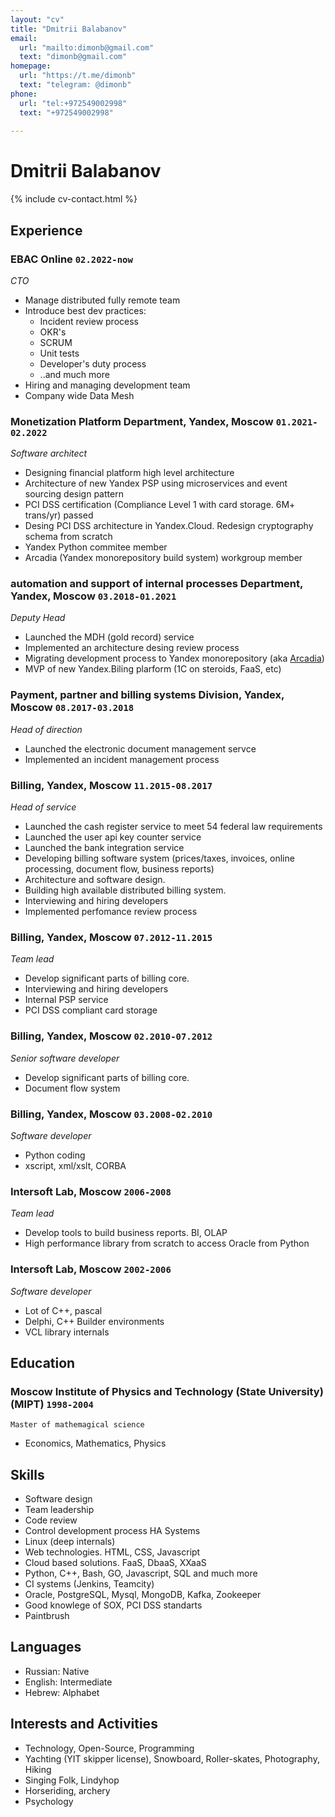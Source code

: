 ```yaml
---
layout: "cv"
title: "Dmitrii Balabanov"
email:
  url: "mailto:dimonb@gmail.com"
  text: "dimonb@gmail.com"
homepage:
  url: "https://t.me/dimonb"
  text: "telegram: @dimonb"
phone:
  url: "tel:+972549002998"
  text: "+972549002998"
  
---
```


# Dmitrii Balabanov

<!--
include contact information from the front matter
Supported arguments:
    - homepage: url, text
    - phone
    - email
-->

{% include cv-contact.html %}

## Experience

### **EBAC Online** `02.2022-now`
_CTO_<br>
- Manage distributed fully remote team
- Introduce best dev practices:
  * Incident review process
  * OKR's
  * SCRUM
  * Unit tests
  * Developer's duty process
  * ..and much more
- Hiring and managing development team
- Company wide Data Mesh

### **Monetization Platform Department, Yandex, Moscow** `01.2021-02.2022`
_Software architect_<br>
- Designing financial platform high level architecture
- Architecture of new Yandex PSP using microservices and event sourcing design pattern
- PCI DSS certification (Compliance Level 1 with card storage. 6M+ trans/yr) passed
- Desing PCI DSS architecture in Yandex.Cloud. Redesign cryptography schema from scratch
- Yandex Python commitee member
- Arcadia (Yandex monorepository build system) workgroup member

### **automation and support of internal processes Department, Yandex, Moscow** `03.2018-01.2021`
_Deputy Head_<br>
- Launched the MDH (gold record) service
- Implemented an architecture desing review process
- Migrating development process to Yandex monorepository (aka <a href="https://habr.com/ru/company/yandex/blog/482926/">Arcadia</a>)
- MVP of new Yandex.Biling plarform (1C on steroids, FaaS, etc)

### **Payment, partner and billing systems Division, Yandex, Moscow** `08.2017-03.2018`
_Head of direction_<br>
- Launched the electronic document management servce
- Implemented an incident management process

### **Billing, Yandex, Moscow** `11.2015-08.2017` 
_Head of service_<br>
- Launched the cash register service to meet 54 federal law requirements
- Launched the user api key counter service
- Launched the bank integration service
- Developing billing software system (prices/taxes, invoices, online processing, document flow, business reports)
- Architecture and software design.
- Building high available distributed billing system.
- Interviewing and hiring developers
- Implemented perfomance review process

<div style="page-break-after: always;"></div>

### **Billing, Yandex, Moscow** `07.2012-11.2015`
_Team lead_<br>
- Develop significant parts of billing core. 
- Interviewing and hiring developers
- Internal PSP service
- PCI DSS compliant card storage

### **Billing, Yandex, Moscow** `02.2010-07.2012`
_Senior software developer_<br>
- Develop significant parts of billing core.
- Document flow system

### **Billing, Yandex, Moscow** `03.2008-02.2010`
_Software developer_<br>
- Python coding
- xscript, xml/xslt, CORBA

### **Intersoft Lab, Moscow** `2006-2008`
_Team lead_<br>
- Develop tools to build business reports. BI, OLAP
- High performance library from scratch to access Oracle from Python

### **Intersoft Lab, Moscow** `2002-2006`
_Software developer_<br>
- Lot of C++, pascal
- Delphi, C++ Builder environments
- VCL library internals

<div style="page-break-after: always;"></div>

## Education

### **Moscow Institute of Physics and Technology (State University) (MIPT)** `1998-2004`
```
Master of mathemagical science
```
- Economics, Mathematics, Physics

## Skills
- Software design
- Team leadership
- Code review
- Control development process HA Systems
- Linux (deep internals)
- Web technologies. HTML, CSS, Javascript
- Cloud based solutions. FaaS, DbaaS, XXaaS
- Python, C++, Bash, GO, Javascript, SQL and much more
- CI systems (Jenkins, Teamcity)
- Oracle, PostgreSQL, Mysql, MongoDB, Kafka, Zookeeper
- Good knowlege of SOX, PCI DSS standarts
- Paintbrush

## Languages
- Russian: Native
- English: Intermediate
- Hebrew: Alphabet

## Interests and Activities
- Technology, Open-Source, Programming
- Yachting (YIT skipper license), Snowboard, Roller-skates, Photography, Hiking
- Singing Folk, Lindyhop
- Horseriding, archery
- Psychology
